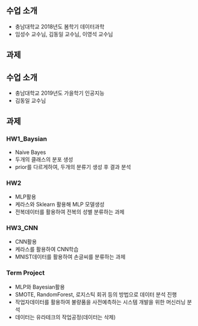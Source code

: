 ## 수업 소개
- 충남대학교 2018년도 봄학기 데이터과학  
- 임성수 교수님, 김동일 교수님, 이영석 교수님  
  
## 과제 
### 


## 수업 소개
- 충남대학교 2019년도 가을학기 인공지능  
- 김동일 교수님  
  
## 과제 
### HW1_Baysian  
- Naive Bayes
- 두개의 클래스의 분포 생성
- prior를 다르게하여, 두개의 분류기 생성 후 결과 분석
   
### HW2
- MLP활용  
- 케라스와 Sklearn 활용해 MLP 모델생성  
- 전복데이터를 활용하여 전복의 성별 분류하는 과제  

### HW3_CNN  
- CNN활용  
- 케라스를 활용하여 CNN학습  
- MNIST데이터를 활용하여 손글씨를 분류하는 과제
  
### Term Project  
- MLP와 Bayesian활용  
- SMOTE, RandomForest, 로지스틱 회귀 등의 방법으로 데이터 분석 진행  
- 작업자데이터를 활용하여 불량품을 사전예측하는 시스템 개발을 위한 머신러닝 분석  
- 데이터는 유라테크의 작업공정(데이터는 삭제)
